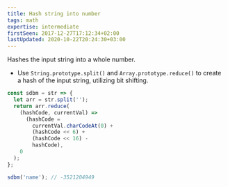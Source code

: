 ```yaml
---
title: Hash string into number
tags: math
expertise: intermediate
firstSeen: 2017-12-27T17:12:34+02:00
lastUpdated: 2020-10-22T20:24:30+03:00
---
```


Hashes the input string into a whole number.

- Use `String.prototype.split()` and `Array.prototype.reduce()` to create a hash of the input string, utilizing bit shifting.

```js
const sdbm = str => {
  let arr = str.split('');
  return arr.reduce(
    (hashCode, currentVal) =>
      (hashCode =
        currentVal.charCodeAt(0) +
        (hashCode << 6) +
        (hashCode << 16) -
        hashCode),
    0
  );
};
```

```js
sdbm('name'); // -3521204949
```
